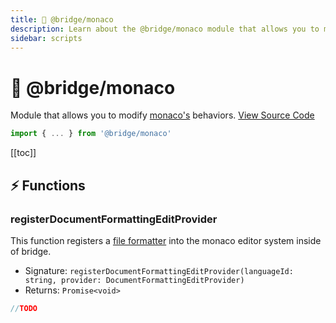 ```yaml
---
title: 🔩 @bridge/monaco
description: Learn about the @bridge/monaco module that allows you to modify monaco's behaviors.
sidebar: scripts
---
```


# 🔩 @bridge/monaco

Module that allows you to modify [monaco's](https://microsoft.github.io/monaco-editor/) behaviors.
[View Source Code](https://github.com/bridge-core/editor/blob/main/src/components/Extensions/Scripts/Modules/monaco.ts)

```js
import { ... } from '@bridge/monaco'
```

[[toc]]

## ⚡ Functions

### registerDocumentFormattingEditProvider

This function registers a [file formatter](https://microsoft.github.io/monaco-editor/api/modules/monaco.languages.html#registerdocumentformattingeditprovider) into the monaco editor system inside of bridge.

- Signature: `registerDocumentFormattingEditProvider(languageId: string, provider: DocumentFormattingEditProvider)`
- Returns: `Promise<void>`

```js
//TODO
```